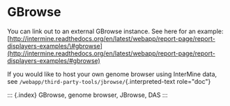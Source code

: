 # GBrowse

You can link out to an external GBrowse instance. See here for an example: [http://intermine.readthedocs.org/en/latest/webapp/report-page/report-displayers-examples/\#gbrowse](http://intermine.readthedocs.org/en/latest/webapp/report-page/report-displayers-examples/#gbrowse)

If you would like to host your own genome browser using InterMine data, see `/webapp/third-party-tools/jbrowse/`{.interpreted-text role="doc"}

::: {.index} GBrowse, genome browser, JBrowse, DAS :::

